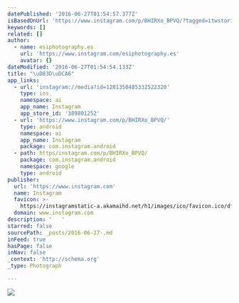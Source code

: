```yaml
---
datePublished: '2016-06-27T01:54:57.377Z'
isBasedOnUrl: 'https://www.instagram.com/p/BHIRXo_BPVQ/?tagged=itwstories'
keywords: []
related: []
author:
  - name: esiphotography.es
    url: 'https://www.instagram.com/esiphotography.es'
    avatar: {}
dateModified: '2016-06-27T01:54:54.133Z'
title: "\uD83D\uDCA6"
app_links:
  - url: 'instagram://media?id=1281350485332522320'
    type: ios
    namespace: ai
    app_name: Instagram
    app_store_id: '389801252'
  - url: 'https://www.instagram.com/p/BHIRXo_BPVQ/'
    type: android
    namespace: ai
    app_name: Instagram
    package: com.instagram.android
  - path: https/instagram.com/p/BHIRXo_BPVQ/
    package: com.instagram.android
    namespace: google
    type: android
publisher:
  url: 'https://www.instagram.com'
  name: Instagram
  favicon: >-
    https://instagramstatic-a.akamaihd.net/h1/images/ico/favicon.ico/dfa85bb1fd63.ico
  domain: www.instagram.com
description: '   '
starred: false
sourcePath: _posts/2016-06-27-.md
inFeed: true
hasPage: false
inNav: false
_context: 'http://schema.org'
_type: Photograph

---
```

![   ](https://scontent.cdninstagram.com/t51.2885-15/s640x640/sh0.08/e35/13437293_1220310151312890_975327248_n.jpg?ig_cache_key=MTI4MTM1MDQ4NTMzMjUyMjMyMA%3D%3D.2)